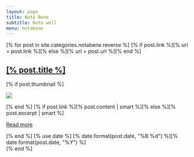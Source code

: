 ```yaml
---
layout: page
title: Nota Bene
subtitle: Note well
menu: notabene
---
```


<!-- PAGE SECTION -->
<div class="page-section p-50-cont">
  <div class="container">

<!-- TIMELINE -->
<section id="cd-timeline" class="cd-container mb-100">
  [% for post in site.categories.notabene.reverse %]
  [% if post.link %][% url = post.link %][% else %][% url = post.url %][% end %]
  <div class="cd-timeline-block wow [% if loop.even %]fadeInRight[% else %]fadeInLeft[% end %]">
    <div class="cd-timeline-img [% if post.link %]cd-picture[% else %]cd-picture-2[% end %]">
      <a href="[% post.url %]" class="font-white" title="Read [% post.title | smart %]"><span aria-hidden="true" class="[% if post.link %]icon_document_alt[% else %]icon_star_alt[% end %]"></span></a>
    </div> <!-- cd-timeline-img -->
    <div class="cd-timeline-content">
      <h2 [% unless post.link %]class="larg"[% end %]><a href="[% url %]" title="Read [% post.title | smart %]">[% post.title %]</a></h2>
      [% if post.thumbnail %]
      <p><a href="[% url %]" title="Read [% post.title | smart %]"><img src="[% post.thumbnail %]" /></a></p>
      [% end %]
      [% if post.link %][% post.content | smart %][% else %][% post.excerpt | smart %]<p><a href="[% url %]" title="Read [% post.title | smart %]" class="cd-read-more">Read more</a></p>[% end %]
      [% use date %]
      <span class="cd-date"><span class="cd-date-year">[% date.format(post.date, "%B %d") %]</span><span class="cd-date-month">[% date.format(post.date, "%Y") %]</span></span>
    </div> <!-- cd-timeline-content -->
  </div>[% end %]
</section>
<!-- END TIMELINE -->

</div>
<!-- END CONTAINER -->

</div>
<!-- END PAGE SECTION -->

